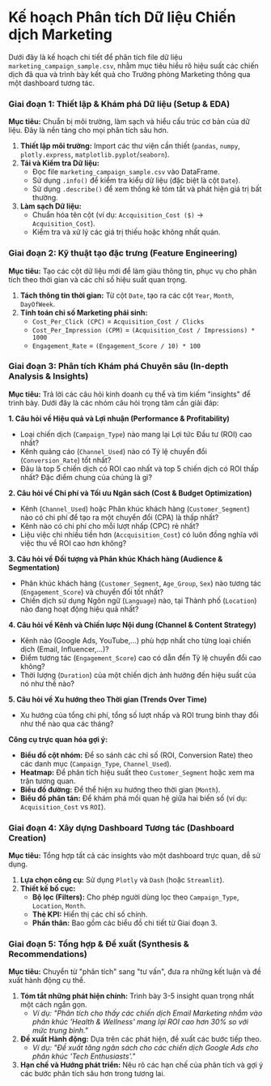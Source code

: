 # Kế hoạch Phân tích Dữ liệu Chiến dịch Marketing

Dưới đây là kế hoạch chi tiết để phân tích file dữ liệu `marketing_campaign_sample.csv`, nhằm mục tiêu hiểu rõ hiệu suất các chiến dịch đã qua và trình bày kết quả cho Trưởng phòng Marketing thông qua một dashboard tương tác.

### **Giai đoạn 1: Thiết lập & Khám phá Dữ liệu (Setup & EDA)**

**Mục tiêu:** Chuẩn bị môi trường, làm sạch và hiểu cấu trúc cơ bản của dữ liệu. Đây là nền tảng cho mọi phân tích sâu hơn.

1.  **Thiết lập môi trường:** Import các thư viện cần thiết (`pandas`, `numpy`, `plotly.express`, `matplotlib.pyplot`/`seaborn`).
2.  **Tải và Kiểm tra Dữ liệu:**
    *   Đọc file `marketing_campaign_sample.csv` vào DataFrame.
    *   Sử dụng `.info()` để kiểm tra kiểu dữ liệu (đặc biệt là cột `Date`).
    *   Sử dụng `.describe()` để xem thống kê tóm tắt và phát hiện giá trị bất thường.
3.  **Làm sạch Dữ liệu:**
    *   Chuẩn hóa tên cột (ví dụ: `Accquisition_Cost ($)` -> `Acquisition_Cost`).
    *   Kiểm tra và xử lý các giá trị thiếu hoặc không nhất quán.

### **Giai đoạn 2: Kỹ thuật tạo đặc trưng (Feature Engineering)**

**Mục tiêu:** Tạo các cột dữ liệu mới để làm giàu thông tin, phục vụ cho phân tích theo thời gian và các chỉ số hiệu suất quan trọng.

1.  **Tách thông tin thời gian:** Từ cột `Date`, tạo ra các cột `Year`, `Month`, `DayOfWeek`.
2.  **Tính toán chỉ số Marketing phái sinh:**
    *   `Cost_Per_Click (CPC)` = `Acquisition_Cost / Clicks`
    *   `Cost_Per_Impression (CPM)` = `(Acquisition_Cost / Impressions) * 1000`
    *   `Engagement_Rate` = `(Engagement_Score / 10) * 100`

### **Giai đoạn 3: Phân tích Khám phá Chuyên sâu (In-depth Analysis & Insights)**

**Mục tiêu:** Trả lời các câu hỏi kinh doanh cụ thể và tìm kiếm "insights" để trình bày. Dưới đây là các nhóm câu hỏi trọng tâm cần giải đáp:

**1. Câu hỏi về Hiệu quả và Lợi nhuận (Performance & Profitability)**
*   Loại chiến dịch (`Campaign_Type`) nào mang lại Lợi tức Đầu tư (ROI) cao nhất?
*   Kênh quảng cáo (`Channel_Used`) nào có Tỷ lệ chuyển đổi (`Conversion_Rate`) tốt nhất?
*   Đâu là top 5 chiến dịch có ROI cao nhất và top 5 chiến dịch có ROI thấp nhất? Đặc điểm chung của chúng là gì?

**2. Câu hỏi về Chi phí và Tối ưu Ngân sách (Cost & Budget Optimization)**
*   Kênh (`Channel_Used`) hoặc Phân khúc khách hàng (`Customer_Segment`) nào có chi phí để tạo ra một chuyển đổi (CPA) là thấp nhất?
*   Kênh nào có chi phí cho mỗi lượt nhấp (CPC) rẻ nhất?
*   Liệu việc chi nhiều tiền hơn (`Accquisition_Cost`) có luôn đồng nghĩa với việc thu về ROI cao hơn không?

**3. Câu hỏi về Đối tượng và Phân khúc Khách hàng (Audience & Segmentation)**
*   Phân khúc khách hàng (`Customer_Segment`, `Age_Group`, `Sex`) nào tương tác (`Engagement_Score`) và chuyển đổi tốt nhất?
*   Chiến dịch sử dụng Ngôn ngữ (`Language`) nào, tại Thành phố (`Location`) nào đang hoạt động hiệu quả nhất?

**4. Câu hỏi về Kênh và Chiến lược Nội dung (Channel & Content Strategy)**
*   Kênh nào (Google Ads, YouTube,...) phù hợp nhất cho từng loại chiến dịch (Email, Influencer,...)?
*   Điểm tương tác (`Engagement_Score`) cao có dẫn đến Tỷ lệ chuyển đổi cao không?
*   Thời lượng (`Duration`) của một chiến dịch ảnh hưởng đến hiệu suất của nó như thế nào?

**5. Câu hỏi về Xu hướng theo Thời gian (Trends Over Time)**
*   Xu hướng của tổng chi phí, tổng số lượt nhấp và ROI trung bình thay đổi như thế nào qua các tháng?

**Công cụ trực quan hóa gợi ý:**
*   **Biểu đồ cột nhóm:** Để so sánh các chỉ số (ROI, Conversion Rate) theo các danh mục (`Campaign_Type`, `Channel_Used`).
*   **Heatmap:** Để phân tích hiệu suất theo `Customer_Segment` hoặc xem ma trận tương quan.
*   **Biểu đồ đường:** Để thể hiện xu hướng theo thời gian (`Month`).
*   **Biểu đồ phân tán:** Để khám phá mối quan hệ giữa hai biến số (ví dụ: `Acquisition_Cost` vs `ROI`).

### **Giai đoạn 4: Xây dựng Dashboard Tương tác (Dashboard Creation)**

**Mục tiêu:** Tổng hợp tất cả các insights vào một dashboard trực quan, dễ sử dụng.

1.  **Lựa chọn công cụ:** Sử dụng `Plotly` và `Dash` (hoặc `Streamlit`).
2.  **Thiết kế bố cục:**
    *   **Bộ lọc (Filters):** Cho phép người dùng lọc theo `Campaign_Type`, `Location`, `Month`.
    *   **Thẻ KPI:** Hiển thị các chỉ số chính.
    *   **Phần thân:** Bao gồm các biểu đồ chi tiết từ Giai đoạn 3.

### **Giai đoạn 5: Tổng hợp & Đề xuất (Synthesis & Recommendations)**

**Mục tiêu:** Chuyển từ "phân tích" sang "tư vấn", đưa ra những kết luận và đề xuất hành động cụ thể.

1.  **Tóm tắt những phát hiện chính:** Trình bày 3-5 insight quan trọng nhất một cách ngắn gọn.
    *   *Ví dụ: "Phân tích cho thấy các chiến dịch Email Marketing nhắm vào phân khúc 'Health & Wellness' mang lại ROI cao hơn 30% so với mức trung bình."*
2.  **Đề xuất Hành động:** Dựa trên các phát hiện, đề xuất các bước tiếp theo.
    *   *Ví dụ: "Đề xuất tăng ngân sách cho các chiến dịch Google Ads cho phân khúc 'Tech Enthusiasts'."*
3.  **Hạn chế và Hướng phát triển:** Nêu rõ các hạn chế của phân tích và gợi ý các bước phân tích sâu hơn trong tương lai. 